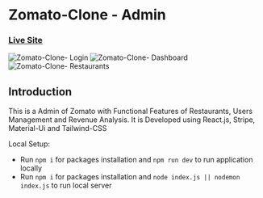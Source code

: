 # Zomato-Clone - Admin

### [Live Site](https://zomato-clone-admin.onrender.com)

![Zomato-Clone- Login](https://i.postimg.cc/sXD1xcQH/admin-login.png) 
![Zomato-Clone- Dashboard](https://i.postimg.cc/V61ZCSmV/admin-dashboard.png)
![Zomato-Clone- Restaurants](https://i.postimg.cc/CxS473WR/admin-restaurants.png)

## Introduction
This is a Admin of Zomato with Functional Features of Restaurants, Users Management and Revenue Analysis. It is Developed using React.js, Stripe, Material-Ui and Tailwind-CSS

Local Setup:

- Run ```npm i``` for packages installation and ```npm run dev``` to run application locally
- Run ```npm i``` for packages installation and ```node index.js || nodemon index.js``` to run local server
